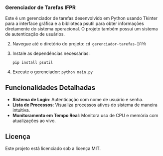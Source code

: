 ### Gerenciador de Tarefas IFPR

Este é um gerenciador de tarefas desenvolvido em Python usando Tkinter para a interface gráfica e
a biblioteca psutil para obter informações diretamente do sistema operacional. O projeto também possui
um sistema de autenticação de usuários.

2. Navegue até o diretório do projeto:
    `cd gerenciador-tarefas-IFPR`

3. Instale as dependências necessárias:

    `pip install psutil`

4. Execute o gerenciador:
    `python main.py`


## Funcionalidades Detalhadas

- **Sistema de Login**: Autenticação com nome de usuário e senha.
- **Lista de Processos**: Visualiza processos ativos do sistema de maneira intuitiva.
- **Monitoramento em Tempo Real**: Monitora uso de CPU e memória com atualizações ao vivo.

## Licença

Este projeto está licenciado sob a licença MIT.
